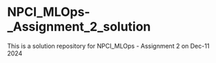 # NPCI_MLOps-_Assignment_2_solution
This is a solution repository for   NPCI_MLOps - Assignment 2 on Dec-11 2024
